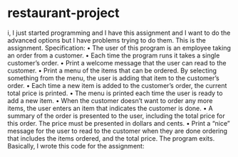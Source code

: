 # restaurant-project
i, I just started programming and I have this assignment and I want to do the advanced options but I have problems trying to do them.  This is the assignment.  Specification:  • The user of this program is an employee taking an order from a customer.  • Each time the program runs it takes a single customer’s order.  • Print a welcome message that the user can read to the customer.  • Print a menu of the items that can be ordered. By selecting something from the menu, the user is adding that item to the customer’s order.  • Each time a new item is added to the customer’s order, the current total price is printed.  • The menu is printed each time the user is ready to add a new item.  • When the customer doesn’t want to order any more items, the user enters an item that indicates the customer is done.  • A summary of the order is presented to the user, including the total price for this order. The price must be presented in dollars and cents.  • Print a “nice” message for the user to read to the customer when they are done ordering that includes the items ordered, and the total price. The program exits.   Basically, I wrote this code for the assignment:
